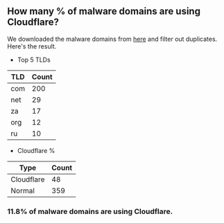 ## How many % of malware domains are using Cloudflare?


We downloaded the malware domains from [here](https://urlhaus.abuse.ch) and filter out duplicates.
Here's the result.


[//]: # (start replacement)


- Top 5 TLDs

| TLD | Count |
| --- | --- |
| com | 200 |
| net | 29 |
| za | 17 |
| org | 12 |
| ru | 10 |


- Cloudflare %

| Type | Count |
| --- | --- |
| Cloudflare | 48 |
| Normal | 359 |


### 11.8% of malware domains are using Cloudflare.